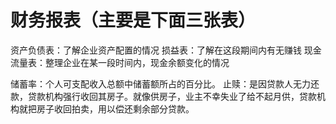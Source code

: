 # 财务报表（主要是下面三张表）
资产负债表：了解企业资产配置的情况
损益表：了解在这段期间内有无赚钱
现金流量表：整理企业在某一段时间内，现金余额变化的情况


储蓄率：个人可支配收入总额中储蓄额所占的百分比。
止赎：是因贷款人无力还款，贷款机构强行收回其房子。就像供房子，业主不幸失业了给不起月供，贷款机构就把房子收回拍卖，用以偿还剩余部分贷款。
